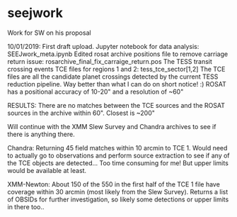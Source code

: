 # seejwork
Work for SW on his proposal

10/01/2019: First draft upload.
Jupyter notebook for data analysis: SEEJwork_meta.ipynb
Edited rosat archive positions file to remove carriage return issue: rosarchive_final_fix_carraige_return.pos
The TESS transit crossing events TCE files for regions 1 and 2:  tess_tce_sector[1,2]
The TCE files are all the candidate planet crossings detected by the current TESS reduction pipeline. Way better than what I can do on short notice! :) 
ROSAT has a positional accuracy of 10-20" and a resolution of ~60"

RESULTS:
There are no matches between the TCE sources and the ROSAT sources in the archive within 60".
Closest is ~200"

Will continue with the XMM Slew Survey and Chandra archives to see if there is anything there.

Chandra: 
Returning 45 field matches within 10 arcmin to TCE 1.  Would need to actually go to observations and perform source extraction to see if any of the TCE objects are detected... Too time consuming for me! 
But upper limits would be available at least. 

XMM-Newton:
About 150 of the 550 in the first half of the TCE 1 file have coverage within 30 arcmin (most likely from the Slew Survey). 
Returns a list of OBSIDs for further investigation, so likely some detections or upper limits in there too..


